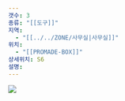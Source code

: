 ```yaml
---
갯수: 3
종류: "[[도구]]"
지역:
  - "[[../../ZONE/사무실|사무실]]"
위치:
  - "[[PROMADE-BOX]]"
상세위치: S6
설명:
---
```

![](http://192.168.50.22/devices/241123_IMG_0024.jpg)

